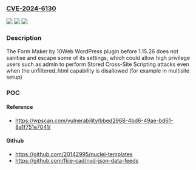 ### [CVE-2024-6130](https://cve.mitre.org/cgi-bin/cvename.cgi?name=CVE-2024-6130)
![](https://img.shields.io/static/v1?label=Product&message=Form%20Maker%20by%2010Web%20&color=blue)
![](https://img.shields.io/static/v1?label=Version&message=0%3C%201.15.26%20&color=brighgreen)
![](https://img.shields.io/static/v1?label=Vulnerability&message=CWE-79%20Cross-Site%20Scripting%20(XSS)&color=brighgreen)

### Description

The Form Maker by 10Web  WordPress plugin before 1.15.26 does not sanitise and escape some of its settings, which could allow high privilege users such as admin to perform Stored Cross-Site Scripting attacks even when the unfiltered_html capability is disallowed (for example in multisite setup)

### POC

#### Reference
- https://wpscan.com/vulnerability/bbed2968-4bd6-49ae-bd61-8a1f751e7041/

#### Github
- https://github.com/20142995/nuclei-templates
- https://github.com/fkie-cad/nvd-json-data-feeds

